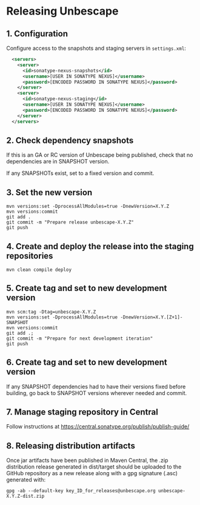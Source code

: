 # Releasing Unbescape

## 1. Configuration

Configure access to the snapshots and staging servers in `settings.xml`:

```xml
  <servers>
    <server>
      <id>sonatype-nexus-snapshots</id>
      <username>[USER IN SONATYPE NEXUS]</username>
      <password>[ENCODED PASSWORD IN SONATYPE NEXUS]</password>
    </server>
    <server>
      <id>sonatype-nexus-staging</id>
      <username>[USER IN SONATYPE NEXUS]</username>
      <password>[ENCODED PASSWORD IN SONATYPE NEXUS]</password>
    </server>
  </servers>
```

## 2. Check dependency snapshots

If this is an GA or RC version of Unbescape being published, check that no
dependencies are in SNAPSHOT version.

If any SNAPSHOTs exist, set to a fixed version and commit.

## 3. Set the new version

```shell
mvn versions:set -DprocessAllModules=true -DnewVersion=X.Y.Z
mvn versions:commit
git add .
git commit -m "Prepare release unbescape-X.Y.Z"
git push
```

## 4. Create and deploy the release into the staging repositories

```shell
mvn clean compile deploy
```

## 5. Create tag and set to new development version

```shell
mvn scm:tag -Dtag=unbescape-X.Y.Z
mvn versions:set -DprocessAllModules=true -DnewVersion=X.Y.[Z+1]-SNAPSHOT
mvn versions:commit
git add .;
git commit -m "Prepare for next development iteration"
git push
```

## 6. Create tag and set to new development version

If any SNAPSHOT dependencies had to have their versions fixed before building, go
back to SNAPSHOT versions wherever needed and commit.

## 7. Manage staging repository in Central

Follow instructions at https://central.sonatype.org/publish/publish-guide/

## 8. Releasing distribution artifacts

Once jar artifacts have been published in Maven Central, the .zip distribution release
generated in dist/target should be uploaded to the GitHub repository as a new release
along with a gpg signature (.asc) generated with:

```shell
gpg -ab --default-key key_ID_for_releases@unbescape.org unbescape-X.Y.Z-dist.zip
```



